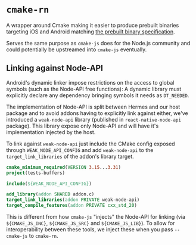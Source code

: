 # `cmake-rn`

A wrapper around Cmake making it easier to produce prebuilt binaries targeting iOS and Android matching [the prebuilt binary specification](https://github.com/callstackincubator/react-native-node-api/blob/main/docs/PREBUILDS.md).

Serves the same purpose as `cmake-js` does for the Node.js community and could potentially be upstreamed into `cmake-js` eventually.

## Linking against Node-API

Android's dynamic linker impose restrictions on the access to global symbols (such as the Node-API free functions): A dynamic library must explicitly declare any dependency bringing symbols it needs as `DT_NEEDED`.

The implementation of Node-API is split between Hermes and our host package and to avoid addons having to explicitly link against either, we've introduced a `weak-node-api` library (published in `react-native-node-api` package). This library expose only Node-API and will have it's implementation injected by the host.

To link against `weak-node-api` just include the CMake config exposed through `WEAK_NODE_API_CONFIG` and add `weak-node-api` to the `target_link_libraries` of the addon's library target.

```cmake
cmake_minimum_required(VERSION 3.15...3.31)
project(tests-buffers)

include(${WEAK_NODE_API_CONFIG})

add_library(addon SHARED addon.c)
target_link_libraries(addon PRIVATE weak-node-api)
target_compile_features(addon PRIVATE cxx_std_20)
```

This is different from how `cmake-js` "injects" the Node-API for linking (via `${CMAKE_JS_INC}`, `${CMAKE_JS_SRC}` and `${CMAKE_JS_LIB}`). To allow for interoperability between these tools, we inject these when you pass `--cmake-js` to `cmake-rn`.
